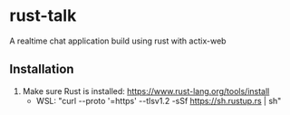 # rust-talk

A realtime chat application build using rust with actix-web

## Installation
1. Make sure Rust is installed: https://www.rust-lang.org/tools/install
    * WSL: "curl --proto '=https' --tlsv1.2 -sSf https://sh.rustup.rs | sh"